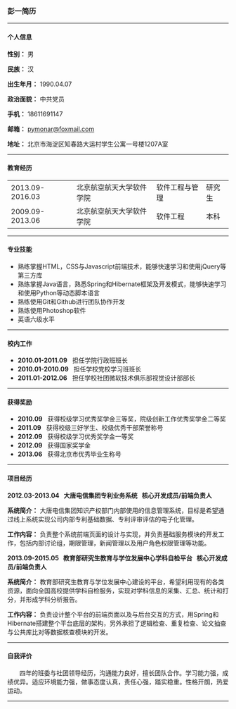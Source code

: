 ### 彭一简历
***
#### 个人信息
**性别：** 男

**民族：** 汉

**出生年月：** 1990.04.07

**政治面貌：** 中共党员

**手机：** 18611691147

**邮箱：** pymonar@foxmail.com

**地址：** 北京市海淀区知春路大运村学生公寓一号楼1207A室
***
#### 教育经历
<table>
	<tr>
		<td>2013.09-2016.03</td>
		<td>北京航空航天大学软件学院</td>
		<td>软件工程与管理</td>
		<td>研究生</td>
	</tr>
	<tr>
		<td>2009.09-2013.06</td>
		<td>北京航空航天大学软件学院</td>
		<td>软件工程</td>
		<td>本科</td>
	</tr>
</table>

***
#### 专业技能
* 熟练掌握HTML，CSS与Javascript前端技术，能够快速学习和使用jQuery等第三方库
* 熟练掌握Java语言，熟悉Spring和Hibernate框架及开发模式，能够快速学习和使用Python等动态脚本语言
* 熟练使用Git和Github进行团队协作开发
* 熟练使用Photoshop软件
* 英语六级水平

***
#### 校内工作
* **2010.01-2011.09** &#160; 担任学院行政班班长
* **2010.01-2010.09** &#160; 担任学校党校学习班班长
* **2011.01-2012.06** &#160; 担任学校社团微软技术俱乐部视觉设计部部长

***
#### 获得奖励
* **2010.09** &#160; 获得校级学习优秀奖学金三等奖，院级创新工作优秀奖学金二等奖
* **2011.09** &#160; 获得校级三好学生、校级优秀干部荣誉称号
* **2012.09** &#160; 获得校级学习优秀奖学金一等奖
* **2012.09** &#160; 获得国家奖学金
* **2013.06** &#160; 获得北京市优秀毕业生称号

***
#### 项目经历
**2012.03-2013.04 &#160; 大唐电信集团专利业务系统&#160; &#160;核心开发成员/前端负责人**

**系统简介：** 大唐电信集团知识产权部门内部使用的信息管理系统，目标是希望通过线上系统实现公司内部专利基础数据、专利评审评估的电子化管理。

**工作内容：** 负责整个系统前端页面的设计与实现，并负责基础服务模块的开发工作，包括内部讨论组，期限管理，新闻管理以及用户角色权限管理等功能。

**2013.09-2015.05 &#160; 教育部研究生教育与学位发展中心学科自检平台&#160; &#160;核心开发成员/前端负责人**

**系统简介：** 教育部研究生教育与学位发展中心建设的平台，希望利用现有的各类资源，面向全国高校提供学科自检服务，实现对学科信息的采集、汇总、统计和打分，并形成学科分析报告。

**工作内容：** 负责设计整个平台的前端页面以及与后台交互的方式，用Spring和Hibernate搭建整个平台底层的架构，另外承担了逻辑检查、重复检查、论文抽查与公共库比对等数据核查模块的开发。

***
#### 自我评价
&#160; &#160; &#160; &#160;四年的班委与社团领导经历，沟通能力良好，擅长团队合作。学习能力强，成绩优异。适应环境能力强，做事态度认真，责任心强，踏实稳重。性格开朗，热爱运动。
***
